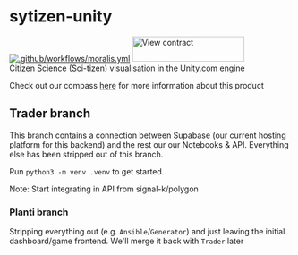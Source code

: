 # sytizen-unity
[![.github/workflows/moralis.yml](https://github.com/Signal-K/sytizen/actions/workflows/moralis.yml/badge.svg?branch=ansible)](https://github.com/Signal-K/sytizen/actions/workflows/moralis.yml) 
    <a href="https://thirdweb.com/goerli/0x325b9B364B7ca35B2400bC6b68d63FBc5c9eAF55?utm_source=contract_badge" target="_blank">
      <img width="200" height="45" src="https://badges.thirdweb.com/contract?address=0x325b9B364B7ca35B2400bC6b68d63FBc5c9eAF55&theme=dark&chainId=5" alt="View contract" />
    </a><br />
Citizen Science (Sci-tizen) visualisation in the Unity.com engine 


Check out our compass [here](http://ar.skinetics.tech/stellarios/compass) for more information about this product

<!--
Move `/server` into a separate submodule (or `styizen` into a submodule in another repo)
Add react config (for frontend framework) to react, then move it into `signal-k/polygon`
-->

## Trader branch
This branch contains a connection between Supabase (our current hosting platform for this backend) and the rest our our Notebooks & API. Everything else has been stripped out of this branch.

Run `python3 -m venv .venv` to get started.

Note: Start integrating in API from signal-k/polygon

### Planti branch
Stripping everything out (e.g. `Ansible`/`Generator`) and just leaving the initial dashboard/game frontend. We'll merge it back with `Trader` later